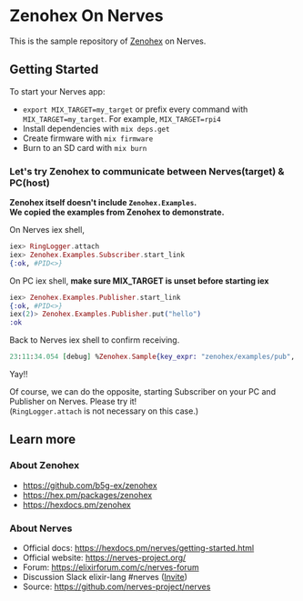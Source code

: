 # Zenohex On Nerves

This is the sample repository of [Zenohex](https://github.com/b5g-ex/zenohex) on Nerves.

## Getting Started

To start your Nerves app:

- `export MIX_TARGET=my_target` or prefix every command with
  `MIX_TARGET=my_target`. For example, `MIX_TARGET=rpi4`
- Install dependencies with `mix deps.get`
- Create firmware with `mix firmware`
- Burn to an SD card with `mix burn`

### Let's try Zenohex to communicate between Nerves(target) & PC(host)

**Zenohex itself doesn't include `Zenohex.Examples`.  
We copied the examples from Zenohex to demonstrate.**

On Nerves iex shell,

```elixir
iex> RingLogger.attach
iex> Zenohex.Examples.Subscriber.start_link
{:ok, #PID<>}
```

On PC iex shell, **make sure MIX_TARGET is unset before starting iex**

```elixir
iex> Zenohex.Examples.Publisher.start_link
{:ok, #PID<>}
iex(2)> Zenohex.Examples.Publisher.put("hello")
:ok
```

Back to Nerves iex shell to confirm receiving.

```elixir
23:11:34.054 [debug] %Zenohex.Sample{key_expr: "zenohex/examples/pub", value: "hello", kind: :put, reference: #Reference<0.2097591244.707657743.258773>}
```

Yay!!

Of course, we can do the opposite, starting Subscriber on your PC and Publisher on Nerves. Please try it!  
(`RingLogger.attach` is not necessary on this case.)

## Learn more

### About Zenohex

- https://github.com/b5g-ex/zenohex
- https://hex.pm/packages/zenohex
- https://hexdocs.pm/zenohex

### About Nerves

- Official docs: https://hexdocs.pm/nerves/getting-started.html
- Official website: https://nerves-project.org/
- Forum: https://elixirforum.com/c/nerves-forum
- Discussion Slack elixir-lang #nerves ([Invite](https://elixir-slackin.herokuapp.com/))
- Source: https://github.com/nerves-project/nerves
